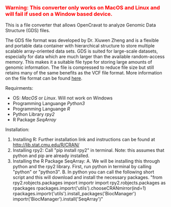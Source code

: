 ### <span style="color: red;">Warning: This converter only works on MacOS and Linux and will fail if used on a Window based device.</span>

This is a file converter that allows OpenCravat to analyze Genomic Data Structure (GDS) files. 

The GDS file format was developed by Dr. Xiuwen Zheng and is a flexible and portable data container with hierarchical structure to store multiple scalable array-oriented data sets.
GDS is suited for large-scale datasets, especially for data which are much larger than the available random-access memory. This makes it a suitable file type for storing large 
amounts of genomic information. The file is compressed to reduce file size but still retains many of the same benefits as the VCF file format. More information on the file format can be found [here](https://bioconductor.org/packages/release/bioc/vignettes/SeqArray/inst/doc/SeqArrayTutorial.html).

Requirments: 
- OS: *MacOS* or *Linux*. Will not work on Windows
- Programming Languange *Python3*
- Programming Languange *R*
- Python Library *rpy2*
- R Package *SeqArray*

Installation:
 1. Installing R: Further installation link and instructions can be found at http://lib.stat.cmu.edu/R/CRAN/
 2. Installing rpy2: Call "pip install rpy2" in terminal. Note: this assumes that python and pip are already installed.
 3. Installing the R Package SeqArray:
    A. We will be installing this through python and the rpy2 library. First, run python in terminal by calling "python" or "python3".
    B. In python you can call the following short script and this will download and install the necessary packages.
    "from rpy2.robjects.packages import importr
    import rpy2.robjects.packages as rpackages
    rpackages.importr('utils').chooseCRANmirror(ind=1)
    rpackages.importr('utils').install_packages('BiocManager')
    importr('BiocManager').install('SeqArray')"
